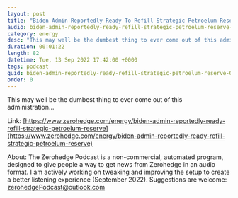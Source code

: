 ```yaml
---
layout: post
title: "Biden Admin Reportedly Ready To Refill Strategic Petroelum Reserve"
audio: biden-admin-reportedly-ready-refill-strategic-petroelum-reserve-0
category: energy
desc: "This may well be the dumbest thing to ever come out of this administration..."
duration: 00:01:22
length: 82
datetime: Tue, 13 Sep 2022 17:42:00 +0000
tags: podcast
guid: biden-admin-reportedly-ready-refill-strategic-petroelum-reserve-0
order: 0
---
```

This may well be the dumbest thing to ever come out of this administration...

Link: [https://www.zerohedge.com/energy/biden-admin-reportedly-ready-refill-strategic-petroelum-reserve](https://www.zerohedge.com/energy/biden-admin-reportedly-ready-refill-strategic-petroelum-reserve)

About: The Zerohedge Podcast is a non-commercial, automated program, designed to give people a way to get news from Zerohedge in an audio format.  I am actively working on tweaking and improving the setup to create a better listening experience (September 2022).  Suggestions are welcome: [zerohedgePodcast@outlook.com](mailto:zerohedgePodcast@outlook.com)
